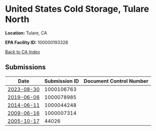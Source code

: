 # United States Cold Storage, Tulare North

**Location:** Tulare, CA

**EPA Facility ID:** 100000193328

[Back to CA Index](../../index.md)

## Submissions

| Date | Submission ID | Document Control Number |
|------|--------------|-------------------------|
| [2023-08-30](submissions/1000106763.md) | 1000106763 |  |
| [2019-06-06](submissions/1000078985.md) | 1000078985 |  |
| [2014-06-11](submissions/1000044248.md) | 1000044248 |  |
| [2009-06-16](submissions/1000007314.md) | 1000007314 |  |
| [2005-10-17](submissions/44026.md) | 44026 |  |
